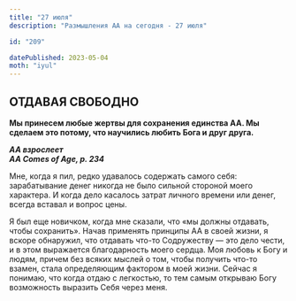 ```yaml
---
title: "27 июля"
description: "Размышления АА на сегодня - 27 июля"

id: "209"

datePublished: 2023-05-04
moth: "iyul"
---
```


## ОТДАВАЯ СВОБОДНО

**Мы принесем любые жертвы для сохранения единства АА. Мы сделаем это потому,
что научились любить Бога и друг друга.**

**_АА взрослеет  
AA Comes of Age, p. 234_**

Мне, когда я пил, редко удавалось содержать самого себя: зарабатывание денег
никогда не было сильной стороной моего характера. И когда дело касалось затрат
личного времени или денег, всегда вставал и вопрос цены.

Я был еще новичком, когда мне сказали, что «мы должны отдавать, чтобы
сохранить». Начав применять принципы АА в своей жизни, я вскоре обнаружил, что
отдавать что-то Содружеству — это дело чести, и в этом выражается
благодарность моего сердца. Моя любовь к Богу и людям, причем без всяких
мыслей о том, чтобы получить что-то взамен, стала определяющим фактором в моей
жизни. Сейчас я понимаю, что когда отдаю с легкостью, то тем самым открываю
Богу возможность выразить Себя через меня.
